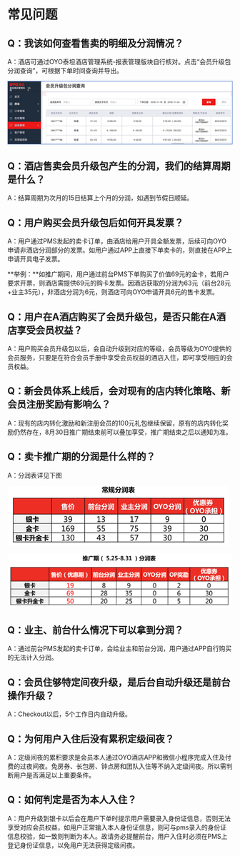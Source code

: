 # 常见问题

## Q：我该如何查看售卖的明细及分润情况？

A：酒店可通过OYO泰坦酒店管理系统-报表管理版块自行核对。点击“会员升级包分润查询”，可根据下单时间查询并导出。

![](../../.gitbook/assets/image%20%28178%29.png)

## Q：酒店售卖会员升级包产生的分润，我们的结算周期是什么？

A：结算周期为次月的15日结算上个月的分润，如遇到节假日顺延。

## Q：用户购买会员升级包后如何开具发票？

A：用户通过PMS发起的卖卡订单，由酒店给用户开具全额发票，后续可向OYO申请非酒店分润部分的发票。如用户通过APP上直接下单卖卡的，则直接在APP上申请开具电子发票。

**举例：**如推广期间，用户通过前台PMS下单购买了价值69元的金卡，若用户要求开票，则酒店需提供69元的购卡发票。因酒店获取的分润为63元（前台28元+业主35元），非酒店分润为6元，则酒店可向OYO申请开具6元的售卡发票。

## Q：用户在A酒店购买了会员升级包，是否只能在A酒店享受会员权益？

A：用户购买会员升级包以后，会自动升级到对应的等级，会员等级为OYO提供的会员服务，只要是在符合会员手册中享受会员权益的酒店入住，即可享受相应的会员权益。

## Q：新会员体系上线后，会对现有的店内转化策略、新会员注册奖励有影响么？

A：现有的店内转化激励和新注册会员的100元礼包继续保留，原有的店内转化奖励仍然存在，8月30日推广期结束前可以叠加享受，推广期结束之后以通知为准。

## Q：卖卡推广期的分润是什么样的？

A：分润表详见下图

![](../../.gitbook/assets/image%20%28456%29.png)

![](../../.gitbook/assets/image%20%28699%29.png)

## Q：业主、前台什么情况下可以拿到分润？

A：通过前台PMS发起的卖卡订单，会给业主和前台分润，用户通过APP自行购买的无法计入分润。

## Q：会员住够特定间夜升级，是后台自动升级还是前台操作升级？

A：Checkout以后，5个工作日内自动升级。

## Q：为何用户入住后没有累积定级间夜？

A：定级间夜的累积要求是会员本人通过OYO酒店APP和微信小程序完成入住及付费的过夜间夜。免房券、长包房、钟点房和团队入住等不纳入定级间夜。所以需判断用户是否满足以上重要条件。

## Q：如何判定是否为本人入住？

A：用户升级到银卡以后会在用户下单时提示用户需要录入身份证信息，否则无法享受对应会员权益，如用户正常输入本人身份证信息，则可与pms录入的身份证信息校验，如一致则判断为本人。故请务必提醒前台，用户入住时必须在PMS上登记身份证信息，以免用户无法获得定级间夜。

